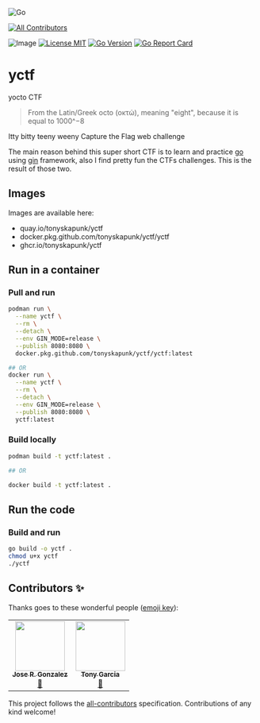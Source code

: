 ![Go](https://github.com/tonyskapunk/yctf/workflows/Go/badge.svg)
<!-- ALL-CONTRIBUTORS-BADGE:START - Do not remove or modify this section -->
[![All Contributors](https://img.shields.io/badge/all_contributors-2-orange.svg?style=flat-square)](#contributors-)
<!-- ALL-CONTRIBUTORS-BADGE:END -->
![Image](https://github.com/tonyskapunk/yctf/workflows/Image/badge.svg)
[![License MIT](https://img.shields.io/github/license/tonyskapunk/yctf?style=plastic)](https://github.com/tonyskapunk/yctf/blob/main/LICENSE)
[![Go Version](https://img.shields.io/github/go-mod/go-version/tonyskapunk/yctf?style=plastic)](https://github.com/tonyskapunk/yctf/)
[![Go Report Card](https://goreportcard.com/badge/github.com/tonyskapunk/yctf)](https://goreportcard.com/report/github.com/tonyskapunk/yctf)

# yctf

yocto CTF

> From the Latin/Greek octo (οκτώ), meaning "eight", because it is equal to 1000^−8

Itty bitty teeny weeny Capture the Flag web challenge

The main reason behind this super short CTF is to learn and practice [go](https://go.dev/) using [gin](https://github.com/gin-gonic/gin) framework, also I find pretty fun the CTFs challenges.  This is the result of those two.

## Images

Images are available here:

- quay.io/tonyskapunk/yctf
- docker.pkg.github.com/tonyskapunk/yctf/yctf
- ghcr.io/tonyskapunk/yctf

## Run in a container

### Pull and run

```bash
podman run \
  --name yctf \
  --rm \
  --detach \
  --env GIN_MODE=release \
  --publish 8080:8080 \
  docker.pkg.github.com/tonyskapunk/yctf/yctf:latest

## OR
docker run \
  --name yctf \
  --rm \
  --detach \
  --env GIN_MODE=release \
  --publish 8080:8080 \
  yctf:latest
```

### Build locally

```bash
podman build -t yctf:latest .

## OR

docker build -t yctf:latest .
```

## Run the code

### Build and run

```bash
go build -o yctf .
chmod u+x yctf
./yctf
```

## Contributors ✨

Thanks goes to these wonderful people ([emoji key](https://allcontributors.org/docs/en/emoji-key)):

<!-- ALL-CONTRIBUTORS-LIST:START - Do not remove or modify this section -->
<!-- prettier-ignore-start -->
<!-- markdownlint-disable -->
<table>
  <tr>
    <td align="center"><a href="https://github.com/komish"><img src="https://avatars0.githubusercontent.com/u/1837593?v=4" width="100px;" alt=""/><br /><sub><b>Jose R. Gonzalez</b></sub></a><br /><a href="https://github.com/tonyskapunk/yctf/commits?author=komish" title="Documentation">📖</a></td>
    <td align="center"><a href="https://tonyskapunk.net"><img src="https://avatars0.githubusercontent.com/u/116447?v=4" width="100px;" alt=""/><br /><sub><b>Tony Garcia</b></sub></a><br /><a href="https://github.com/tonyskapunk/yctf/commits?author=tonyskapunk" title="Documentation">📖</a></td>
  </tr>
</table>

<!-- markdownlint-enable -->
<!-- prettier-ignore-end -->
<!-- ALL-CONTRIBUTORS-LIST:END -->

This project follows the [all-contributors](https://github.com/all-contributors/all-contributors) specification. Contributions of any kind welcome!